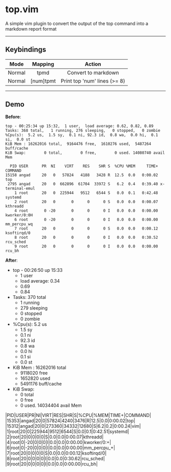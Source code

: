 # top.vim
A simple vim plugin to convert the output of the top command into a markdown report format


---

## Keybindings


| Mode | Mapping | Action |
|:----:|:-------:|:------:|
| Normal | tpmd | Convert to markdown |
| Normal | [num]tpmt | Print top 'num' lines (>= 8) |

---

## Demo

**Before**:

```
top - 00:25:34 up 15:32,  1 user,  load average: 0.62, 0.82, 0.89
Tasks: 368 total,   1 running, 276 sleeping,   0 stopped,   0 zombie
%Cpu(s):  5.2 us,  1.5 sy,  0.1 ni, 92.3 id,  0.8 wa,  0.0 hi,  0.1 si,  0.0 st
KiB Mem : 16262016 total,  9164476 free,  1610276 used,  5487264 buff/cache
KiB Swap:        0 total,        0 free,        0 used. 14080740 avail Mem 

  PID USER      PR  NI    VIRT    RES    SHR S  %CPU %MEM     TIME+ COMMAND
15158 angad     20   0   57824   4188   3428 R  12.5  0.0   0:00.02 top
 2795 angad     20   0  662896  61704  33972 S   6.2  0.4   0:39.40 x-terminal-emul
    1 root      20   0  225944   9512   6544 S   0.0  0.1   0:42.48 systemd
    2 root      20   0       0      0      0 S   0.0  0.0   0:00.07 kthreadd
    4 root       0 -20       0      0      0 I   0.0  0.0   0:00.00 kworker/0:0H
    6 root       0 -20       0      0      0 I   0.0  0.0   0:00.00 mm_percpu_wq
    7 root      20   0       0      0      0 S   0.0  0.0   0:00.12 ksoftirqd/0
    8 root      20   0       0      0      0 I   0.0  0.0   0:30.52 rcu_sched
    9 root      20   0       0      0      0 I   0.0  0.0   0:00.00 rcu_bh
```

**After**: 

* top - 00:26:50 up 15:33
	*  1 user
	*  load average: 0.34
	* 0.69
	* 0.84
* Tasks: 370 total
	*   1 running
	* 279 sleeping
	*   0 stopped
	*   0 zombie
* %Cpu(s):  5.2 us
	*  1.5 sy
	*  0.1 ni
	* 92.3 id
	*  0.8 wa
	*  0.0 hi
	*  0.1 si
	*  0.0 st
* KiB Mem : 16262016 total
	*  9118020 free
	*  1652820 used
	*  5491176 buff/cache
* KiB Swap:
	* 0 total
	* 0 free
	* 0 used. 14034404 avail Mem 

|PID|USER|PR|NI|VIRT|RES|SHR|S|%CPU|%MEM|TIME+|COMMAND|
|15353|angad|20|0|57824|4240|3476|R|12.5|0.0|0:00.02|top|
|15312|angad|20|0|273360|34332|12680|S|6.2|0.2|0:00.24|vim|
|1|root|20|0|225944|9512|6544|S|0.0|0.1|0:42.51|systemd|
|2|root|20|0|0|0|0|S|0.0|0.0|0:00.07|kthreadd|
|4|root|0|-20|0|0|0|I|0.0|0.0|0:00.00|kworker/0:+|
|6|root|0|-20|0|0|0|I|0.0|0.0|0:00.00|mm_percpu_+|
|7|root|20|0|0|0|0|S|0.0|0.0|0:00.12|ksoftirqd/0|
|8|root|20|0|0|0|0|I|0.0|0.0|0:30.62|rcu_sched|
|9|root|20|0|0|0|0|I|0.0|0.0|0:00.00|rcu_bh|

